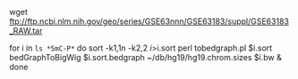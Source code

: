 


wget ftp://ftp.ncbi.nlm.nih.gov/geo/series/GSE63nnn/GSE63183/suppl/GSE63183_RAW.tar


 for i in `ls *5mC-P*`
 do
 sort -k1,1n -k2,2 $i >$i.sort
 perl tobedgraph.pl $i.sort 
 bedGraphToBigWig $i.sort.bedgraph ~/db/hg19/hg19.chrom.sizes $i.bw &
 done


